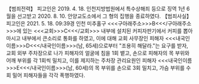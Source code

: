 【범죄전력】
피고인은 2019. 4. 18. 인천지방법원에서 특수상해죄 등으로 징역 1년 6월을 선고받고 2020. 8. 10. 안양교도소에서 그 형의 집행을 종료하였다.
【범죄사실】
피고인은 2021. 5. 18. 09:39경 인천 미추홀구 <<<구아래주소>>>B<<</구아래주소>>>에 있는 <<<교회>>>C<<</교회>>> 내부에 설치된 커피자판기에서 커피를 뽑아 마시고 내부에서 큰소리로 통화를 하였고, 이에 대해 교회 사무장인 피해자 <<<내국인이름>>>D<<</내국인이름>>>(남, 65세)으로부터 "조용히 해달라."는 요구를 받자, 교회 외부 주차장으로 나가 피해자의 얼굴에 침을 1회 뱉고, 손으로 피해자의 목 부위와 어깨 부위를 각 1회씩 밀치고, 이를 제지하는 주차장 관리요원인 피해자 <<<내국인이름>>>E<<</내국인이름>>>(남, 60세)의 목 부위를 손으로 3회 밀치고, 가슴 부위를 수 회 밀어 피해자들을 각각 폭행하였다.